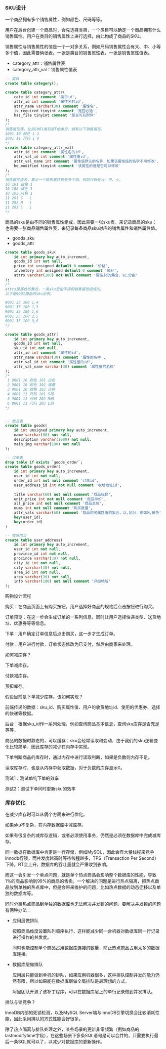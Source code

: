 ### SKU设计

一个商品拥有多个销售属性，例如颜色、尺码等等。

用户在后台创建一个商品时，会先选择类目，一个类目可以确定一个商品拥有什么销售属性。用户在类目的销售属性上进行选择，由此构成了商品的SKU。

销售属性与销售属性的值是一个一对多关系，例如尺码销售属性会有大、中、小等多个值，因此需要俩张表，一张是类目的销售属性表，一张是销售属性值表。

- category_attr：销售属性表
- category_attr_val：销售属性值表

```sql
-- 类目
create table category();

create table category_attr(
    cate_id int comment '类目id',
    attr_id int comment '属性名的id',
    attr_name varchar(30) comment '属性名',
    is_required tinyint comment '是否必选',
    has_file tinyint comment '是否可有附件'
);
/*
销售属性表，比如1001类目是T恤类目，拥有以下销售属性。
1001 10 颜色 1 1
1001 11 尺码 1 0 
*/
create table category_attr_val(
    attr_id int comment '属性名的id',
    attr_val_id int comment '属性值id',
    attr_val_name int comment '属性值默认的名称，如果该属性值的名字不可修改',
    be_modified tinyint comment '该属性的值是否可以修改'
);
/*
销售属性值表，表示一个销售属性拥有多个值，例如尺码有大、中、小。
10 101 白色 1
10 102 橘色 1
10 103 灰色 1
11 201 S   1
11 202 M   1
11 203 L   1
*/
```



商品的sku是由不同的销售属性组成，因此需要一张sku表，来记录商品的sku；也需要一张商品销售属性表，来记录每条商品sku对应的销售属性和销售属性值。

- goods_sku
- goods_attr

```sql
create table goods_sku(
    id int primary key auto_increment,
	goods_id int not null,
    price int unsigned default 0 comment '价格',
    inventory int unsigned default 0 comment '库存',
    attrs varchar(100) not null comment '属性id的集合，以,分割'
);
/*
attrs是属性的集合，一条sku是由不同的销售属性组成的。
以下是9001商品的sku示例。

9001 35 100 1,4
9001 35 100 1,5
9001 35 100 1,6
9001 35 100 2,5
9001 35 100 3,6
*/

create table goods_attr(
    id int primary key auto_increment,
    goods_id int not null,
    sku_id int not null,
    attr_id int comment '属性的id',
    attr_name varchar(30) comment '属性的名字',
    attr_val_id int comment '属性值的id',
    attr_val_name varchar(30) comment '属性值的名称'
);
/*
 1 9001 10 颜色 101 白色
 2 9001 10 颜色 102 橘黄
 3 9001 10 颜色 103 灰色
 4 9001 11 尺码 201 S码
 5 9001 11 尺码 202 M码
 6 9001 11 尺码 203 L码
*/


-- 商品表
create table goods(
    id int unsigned primary key auto_increment,
    name varchar(60) not null,
    description varchar(1000) not null,
    main_img varchar(100) not null
);

-- 订单表
drop table if exists `goods_order`;
create table goods_order(
    id int primary key auto_increment,
    user_id int not null,
    order_id int not null comment '订单id',
    user_address_id int not null comment '收地地址id',
    
    title varchar(60) not null comment '商品标题',
    unit_price int not null comment '商品单价',
    all_price int not null comment '商品总价',
    nums int not null comment '购买数量',
    attr_vals varchar(60) comment '商品购买属性值的集合，以,划分，例如M,黄色',
    key(user_id),
    key(order_id)
)

-- 收货地址
create table user_address(
	id int primary key auto_increment,
    user_id int not null,
    province_id int not null,
    procince varchar(30) not null,
    city_id int not null,
    city varchar(30) not null,
    area_id int not null,
    area varchar(30) not null,
    info varchar(100) not null comment '详细地址'
);
```





购物设计流程

购买：在商品页面上有购买按钮，用户选择好商品的规格后点击按钮进行购买。

订单预览：在这一步会生成订单的一系列信息，同时让用户选择快递类型、送货地址、优惠券等等信息。

下单：用户确定订单信息后点击购买，这一步才生成订单。

付款：用户进行付款，订单状态修改为已支付，然后由商家来处理。





如何减库存？

下单减库存。

付款减库存。

预扣库存。



假设目前是下单减少库存，该如何实现？

前端传递的数据：sku_id、购买属性值、用户的收货地址id、使用的优惠券、选择的快递等数据。

后台：根据sku_id作一系列处理，例如查询商品基本信息，查询sku库存是否充足等等。



商品的数据时静态的，可以缓存；sku会经常读取和变动，由于我们的sku逻辑变化比较简单，因此库存的减少在内存中实现。

下单判断商品的库存时，通过内存中进行读取判断，如果是负数则内存不足。

读取库存时，也是从内存中获取数据，对于负数的库存显示0。

测试1：测试单纯下单的效率

测试2：测试下单同时更新sku的效率









### 库存优化

在减少库存时可以从俩个方面来进行优化。

如果sku不复杂，在内存数据库中减库存。

如果有很复杂的减库存逻辑，或者必须使用事务，仍然是必须在数据库中完成减库存。

同一数据在数据库中肯定是一行存储，例如MySQL，因此会有大量线程来竞争Innodb行锁，而并发度越高时等待线程越多，TPS（Transaction Per Second）下降，RT会上升，数据库的吞吐量就会严重收到影响。

而这一会引发一个单点问题，就是单个热点商品会影响整个数据库的性能，导致1%的商品影响到99%的商品的售卖。一个解决的问题是进行热点隔离，把热点商品放到单独的热点库中，但是会带来维护的问题，比如热点数据的动态迁移以及单独的数据库等。

同时分离热点商品到单独的数据库也无法解决并发锁的问题，要解决并发锁的问题有俩种办法：

- 应用层做排队

  按照商品维度设置队列顺序执行，这样能减少同一台机器对数据库同一行记录进行操作的并发度。

  同时也能控制单个商品占用数据库连接的数量，防止热点商品占用太多的数据库连接。

- 数据库层做排队

  应用层只能做到单机的排队，如果应用机器很多，这种排队控制并发的能力仍然有限，所以如果能在数据库层做全局排队是最理想的方式。

  阿里团队开源了该补丁程序，可以在数据库层上的单行记录做到并发排队。

排队与锁竞争？

InnoDB内部的死锁检测，以及MySQL Server端与InnoDB引擎切换会比较消耗性能，因此采用排队的方式性能会好很多。

除了热点隔离与排队处理之外，某些场景的更新非常频繁（例如商品的lastmodifytime字段），在这些场景下多条SQL语句是可以合并的，只需要执行最后一条SQL就可以了，以减少对数据库的更新操作。